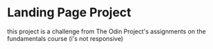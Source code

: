 # Landing Page Project
this project is a challenge from The Odin Project's assignments on the fundamentals course (i's not responsive)